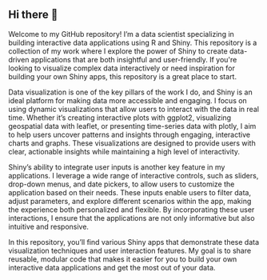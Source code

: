 ## Hi there 👋

Welcome to my GitHub repository! I’m a data scientist specializing in building interactive data applications using R and Shiny. This repository is a collection of my work where I explore the power of Shiny to create data-driven applications that are both insightful and user-friendly. If you're looking to visualize complex data interactively or need inspiration for building your own Shiny apps, this repository is a great place to start.

Data visualization is one of the key pillars of the work I do, and Shiny is an ideal platform for making data more accessible and engaging. I focus on using dynamic visualizations that allow users to interact with the data in real time. Whether it’s creating interactive plots with ggplot2, visualizing geospatial data with leaflet, or presenting time-series data with plotly, I aim to help users uncover patterns and insights through engaging, interactive charts and graphs. These visualizations are designed to provide users with clear, actionable insights while maintaining a high level of interactivity.

Shiny’s ability to integrate user inputs is another key feature in my applications. I leverage a wide range of interactive controls, such as sliders, drop-down menus, and date pickers, to allow users to customize the application based on their needs. These inputs enable users to filter data, adjust parameters, and explore different scenarios within the app, making the experience both personalized and flexible. By incorporating these user interactions, I ensure that the applications are not only informative but also intuitive and responsive.

In this repository, you’ll find various Shiny apps that demonstrate these data visualization techniques and user interaction features. My goal is to share reusable, modular code that makes it easier for you to build your own interactive data applications and get the most out of your data.
